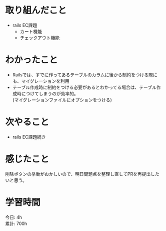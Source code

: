 # 取り組んだこと       
- rails EC課題
  - カート機能
  - チェックアウト機能  
# わかったこと  
- Railsでは、すでに作ってあるテーブルのカラムに後から制約をつける際にも、マイグレーションを利用  
- テーブル作成時に制約をつける必要があるとわかってる場合は、テーブル作成時につけてしまうのが効率的。  
  (マイグレーションファイルにオプションをつける)  
# 次やること  
- rails EC課題続き
# 感じたこと  
削除ボタンの挙動がおかしいので、明日問題点を整理し直してPRを再提出したいと思う。  
# 学習時間  
今日: 4h                 
累計: 700h                      
